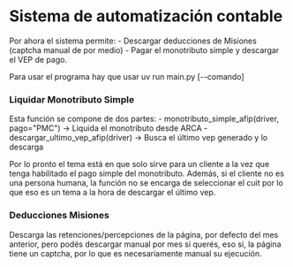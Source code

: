 # Sistema de automatización contable

Por ahora el sistema permite:
    - Descargar deducciones de Misiones (captcha manual de por medio)
    - Pagar el monotributo simple y descargar el VEP de pago. 

Para usar el programa hay que usar uv run main.py \[--comando\]

### Liquidar Monotributo Simple

Esta función se compone de dos partes:
    - monotributo_simple_afip(driver, pago="PMC") → Liquida el monotributo desde ARCA
    - descargar_ultimo_vep_afip(driver) → Busca el último vep generado y lo descarga

Por lo pronto el tema está en que solo sirve para un cliente a la vez que tenga habilitado el pago simple del monotributo. Además, si el cliente no es una persona humana, la función no se encarga de seleccionar el cuit por lo que eso es un tema a la hora de descargar el último vep.

### Deducciones Misiones
Descarga las retenciones/percepciones de la página, por defecto del mes anterior, pero podés descargar manual por mes si querés, eso sí, la página tiene un captcha, por lo que es necesariamente manual su ejecución. 